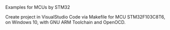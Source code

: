 Examples for MCUs by STM32

Create project in VisualStudio Code via Makefile for MCU STM32F103C8T6, on Windows 10, with GNU ARM Toolchain and OpenOCD.
